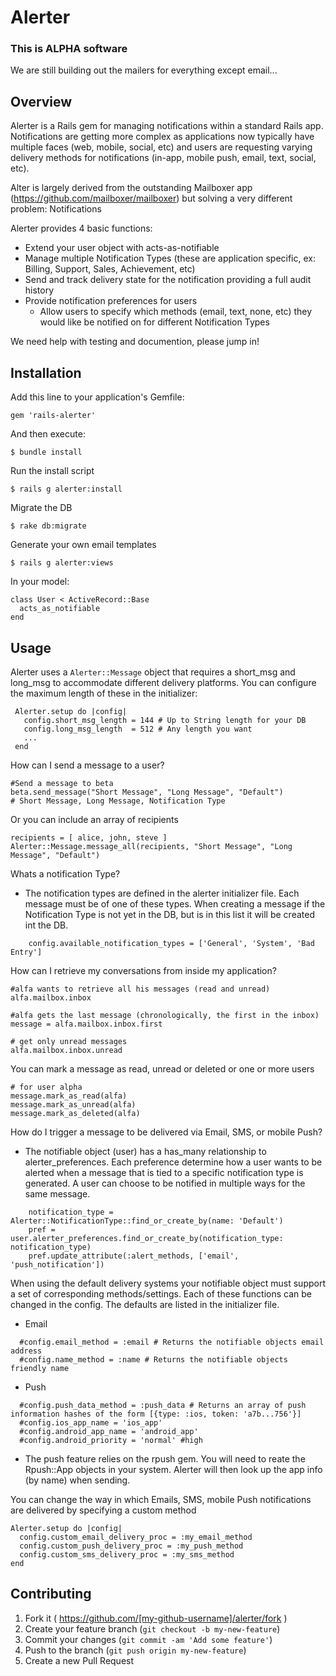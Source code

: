 # Alerter

### This is ALPHA software 

We are still building out the mailers for everything except email...

## Overview

Alerter is a Rails gem for managing notifications within a standard Rails app.  Notifications are getting more complex
as applications now typically have multiple faces (web, mobile, social, etc) and users are requesting varying 
delivery methods for notifications (in-app, mobile push, email, text, social, etc).

Alter is largely derived from the outstanding Mailboxer app (https://github.com/mailboxer/mailboxer) but solving a 
very different problem: Notifications

Alerter provides 4 basic functions:
* Extend your user object with acts-as-notifiable
* Manage multiple Notification Types (these are application specific, ex: Billing, Support, Sales, Achievement, etc)
* Send and track delivery state for the notification providing a full audit history
* Provide notification preferences for users
  * Allow users to specify which methods (email, text, none, etc) they would like be notified on for different Notification Types


We need help with testing and documention, please jump in!

## Installation

Add this line to your application's Gemfile:

    gem 'rails-alerter'

And then execute:

    $ bundle install

Run the install script

    $ rails g alerter:install
    
Migrate the DB
    
    $ rake db:migrate
    
Generate your own email templates

    $ rails g alerter:views

In your model:

    class User < ActiveRecord::Base
      acts_as_notifiable
    end
    
## Usage

Alerter uses a `Alerter::Message` object that requires a short_msg and long_msg to accommodate different delivery
platforms.  You can configure the maximum length of these in the initializer:

     Alerter.setup do |config|
       config.short_msg_length = 144 # Up to String length for your DB
       config.long_msg_length  = 512 # Any length you want
       ...
     end   


How can I send a message to a user?

    #Send a message to beta
    beta.send_message("Short Message", "Long Message", "Default")
    # Short Message, Long Message, Notification Type
    
Or you can include an array of recipients

    recipients = [ alice, john, steve ]
    Alerter::Message.message_all(recipients, "Short Message", "Long Message", "Default")
    
Whats a notification Type?

* The notification types are defined in the alerter initializer file.  Each message must be of one of these types.  When creating a message if the Notification Type is not yet in the DB, but is in this list it will be created int the DB.

```
    config.available_notification_types = ['General', 'System', 'Bad Entry']
```

How can I retrieve my conversations from inside my application?
    
    #alfa wants to retrieve all his messages (read and unread)
    alfa.mailbox.inbox
    
    #alfa gets the last message (chronologically, the first in the inbox)
    message = alfa.mailbox.inbox.first
    
    # get only unread messages
    alfa.mailbox.inbox.unread
    
You can mark a message as read, unread or deleted or one or more users

    # for user alpha
    message.mark_as_read(alfa)
    message.mark_as_unread(alfa)
    message.mark_as_deleted(alfa)

How do I trigger a message to be delivered via Email, SMS, or mobile Push?

* The notifiable object (user) has a has_many relationship to alerter_preferences.  Each preference determine how a user wants to be alerted when a message that is tied to a specific notification type is generated.  A user can choose to be notified in multiple ways for the same message.
  
``` 
    notification_type = Alerter::NotificationType::find_or_create_by(name: 'Default')
    pref = user.alerter_preferences.find_or_create_by(notification_type: notification_type)
    pref.update_attribute(:alert_methods, ['email', 'push_notification'])
```

When using the default delivery systems your notifiable object must support a set of corresponding methods/settings.  Each of these functions can be changed in the config.  The defaults are listed in the initializer file.

* Email

```
  #config.email_method = :email # Returns the notifiable objects email address
  #config.name_method = :name # Returns the notifiable objects friendly name
```

* Push

```
  #config.push_data_method = :push_data # Returns an array of push information hashes of the form [{type: :ios, token: 'a7b...756'}]
  #config.ios_app_name = 'ios_app'
  #config.android_app_name = 'android_app'
  #config.android_priority = 'normal' #high
```

 * The push feature relies on the rpush gem.  You will need to reate the Rpush::App objects in your system.  Alerter will then look up the app info (by name) when sending.


You can change the way in which Emails, SMS, mobile Push notifications are delivered by specifying a custom method

    Alerter.setup do |config|
      config.custom_email_delivery_proc = :my_email_method
      config.custom_push_delivery_proc = :my_push_method
      config.custom_sms_delivery_proc = :my_sms_method
    end


## Contributing

1. Fork it ( https://github.com/[my-github-username]/alerter/fork )
2. Create your feature branch (`git checkout -b my-new-feature`)
3. Commit your changes (`git commit -am 'Add some feature'`)
4. Push to the branch (`git push origin my-new-feature`)
5. Create a new Pull Request
